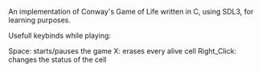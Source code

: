 An implementation of Conway's Game of Life written in C, using SDL3, for learning purposes.

Usefull keybinds while playing:

Space: starts/pauses the game
X: erases every alive cell
Right_Click: changes the status of the cell

